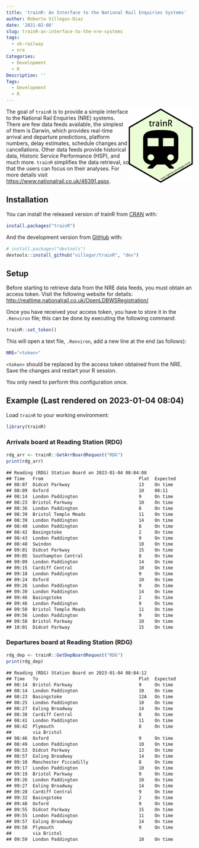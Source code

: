 ```yaml
---
title: 'trainR: An Interface to the National Rail Enquiries Systems'
author: Roberto Villegas-Diaz
date: '2021-02-08'
slug: trainR-an-interface-to-the-nre-systems
tags:
  - uk-railway
  - nre
Categories:
  - Development
  - R
Description: ''
Tags:
  - Development
  - R
---
```


<img src="https://raw.githubusercontent.com/villegar/trainR/main/inst/images/logo.png" alt="logo" align="right" height=200px/>

The goal of `trainR` is to provide a simple interface to the 
National Rail Enquiries (NRE) systems. There are few data feeds 
available, the simplest of them is Darwin, which provides real-time 
arrival and departure predictions, platform numbers, delay estimates, 
schedule changes and cancellations. Other data feeds provide historical 
data, Historic Service Performance (HSP), and much more. `trainR` 
simplifies the data retrieval, so that the users can focus on their 
analyses. For more details visit 
https://www.nationalrail.co.uk/46391.aspx.

## Installation

You can install the released version of trainR from [CRAN](https://CRAN.R-project.org) with:

``` r
install.packages("trainR")
```

And the development version from [GitHub](https://github.com/) with:

``` r
# install.packages("devtools")
devtools::install_github("villegar/trainR", "dev")
```

## Setup
Before starting to retrieve data from the NRE data feeds, you must obtain an access token. 
Visit the following website for details: http://realtime.nationalrail.co.uk/OpenLDBWSRegistration/

Once you have received your access token, you have to store it in the `.Renviron` file; this can be 
done by executing the following command:


```r
trainR::set_token()
```

This will open a text file, `.Renviron`, add a new line at the end (as follows):

```bash
NRE="<token>"
```

`<token>` should be replaced by the access token obtained from the NRE. Save the changes and restart 
your R session.

You only need to perform this configuration once.

## Example (Last rendered on 2023-01-04 08:04)

Load `trainR` to your working environment:

```r
library(trainR)
```

### Arrivals board at Reading Station (RDG)


```r
rdg_arr <- trainR::GetArrBoardRequest("RDG")
print(rdg_arr)
```

```
## Reading (RDG) Station Board on 2023-01-04 08:04:08
## Time   From                                    Plat  Expected
## 08:07  Didcot Parkway                          13    On time
## 08:09  Oxford                                  10    08:11
## 08:14  London Paddington                       9     On time
## 08:23  Bristol Parkway                         10    On time
## 08:36  London Paddington                       8     On time
## 08:39  Bristol Temple Meads                    11    On time
## 08:39  London Paddington                       14    On time
## 08:40  London Paddington                       8     On time
## 08:42  Basingstoke                             2     On time
## 08:43  London Paddington                       9     On time
## 08:48  Swindon                                 10    On time
## 09:01  Didcot Parkway                          15    On time
## 09:05  Southampton Central                     8     On time
## 09:09  London Paddington                       14    On time
## 09:15  Cardiff Central                         10    On time
## 09:18  London Paddington                       9     On time
## 09:24  Oxford                                  10    On time
## 09:26  London Paddington                       9     On time
## 09:39  London Paddington                       14    On time
## 09:46  Basingstoke                             2     On time
## 09:46  London Paddington                       9     On time
## 09:50  Bristol Temple Meads                    11    On time
## 09:56  London Paddington                       9     On time
## 09:58  Bristol Parkway                         10    On time
## 10:01  Didcot Parkway                          15    On time
```

### Departures board at Reading Station (RDG)


```r
rdg_dep <- trainR::GetDepBoardRequest("RDG")
print(rdg_dep)
```

```
## Reading (RDG) Station Board on 2023-01-04 08:04:12
## Time   To                                      Plat  Expected
## 08:14  Bristol Parkway                         9     On time
## 08:14  London Paddington                       10    On time
## 08:23  Basingstoke                             12A   On time
## 08:25  London Paddington                       10    On time
## 08:27  Ealing Broadway                         14    On time
## 08:38  Cardiff Central                         8     On time
## 08:41  London Paddington                       11    On time
## 08:42  Plymouth                                8     On time
##        via Bristol                             
## 08:46  Oxford                                  9     On time
## 08:49  London Paddington                       10    On time
## 08:53  Didcot Parkway                          13    On time
## 08:57  Ealing Broadway                         14    On time
## 09:10  Manchester Piccadilly                   8     On time
## 09:17  London Paddington                       10    On time
## 09:19  Bristol Parkway                         9     On time
## 09:26  London Paddington                       10    On time
## 09:27  Ealing Broadway                         14    On time
## 09:28  Cardiff Central                         9     On time
## 09:32  Basingstoke                             2     On time
## 09:48  Oxford                                  9     On time
## 09:55  Didcot Parkway                          15    On time
## 09:55  London Paddington                       11    On time
## 09:57  Ealing Broadway                         14    On time
## 09:58  Plymouth                                9     On time
##        via Bristol                             
## 09:59  London Paddington                       10    On time
```
